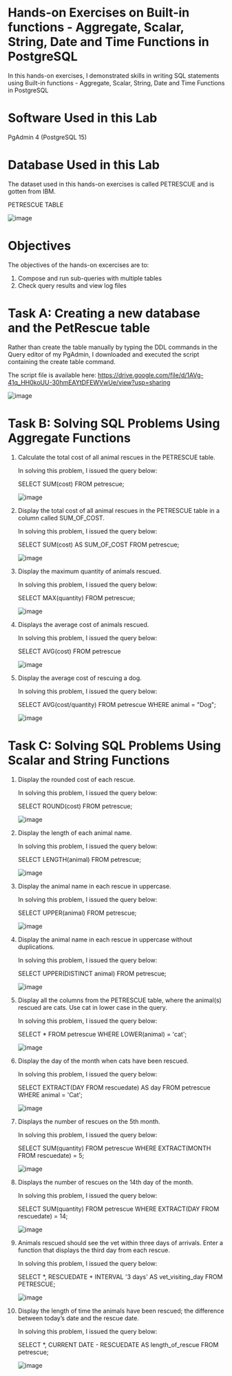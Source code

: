 # Hands-on Exercises on Built-in functions - Aggregate, Scalar, String, Date and Time Functions in PostgreSQL

In this hands-on exercises, I demonstrated skills in writing SQL statements using Built-in functions - Aggregate, Scalar, String, Date and Time Functions in PostgreSQL

# Software Used in this Lab

PgAdmin 4 (PostgreSQL 15)

# Database Used in this Lab

The dataset used in this hands-on exercises is called PETRESCUE and is gotten from IBM. 

PETRESCUE TABLE

![image](https://github.com/user-attachments/assets/dc1c3b93-d317-4087-b9ec-df797d22e60c)

# Objectives

The objectives of the hands-on excercises are to:

1. Compose and run sub-queries with multiple tables
2. Check query results and view log files

# Task A: Creating a new database and the PetRescue table

Rather than create the table manually by typing the DDL commands in the Query editor of my PgAdmin, I downloaded and executed the script containing the create table command.

The script file is available here: https://drive.google.com/file/d/1AVg-41q_HH0koUU-30hmEAYtDFEWVwUe/view?usp=sharing

![image](https://github.com/user-attachments/assets/f054243d-3a4b-4672-943b-355b721393fd)

# Task B: Solving SQL Problems Using Aggregate Functions

1. Calculate the total cost of all animal rescues in the PETRESCUE table.

   In solving this problem, I issued the query below:

   SELECT SUM(cost) FROM petrescue;

   ![image](https://github.com/user-attachments/assets/0b6e86fe-8a4b-43da-8aa2-e84a94492cf4)

2. Display the total cost of all animal rescues in the PETRESCUE table in a column called SUM_OF_COST.

   In solving this problem, I issued the query below:

   SELECT SUM(cost) AS SUM_OF_COST
   FROM petrescue;

   ![image](https://github.com/user-attachments/assets/9a18bab2-f583-428d-aee7-c63c5dcdd74c)


3.  Display the maximum quantity of animals rescued.

    In solving this problem, I issued the query below:

    SELECT MAX(quantity) FROM petrescue;

    ![image](https://github.com/user-attachments/assets/4ba5b6f7-270c-4d99-ac29-160b775eda06)


5. Displays the average cost of animals rescued.

   In solving this problem, I issued the query below:

   SELECT AVG(cost) FROM petrescue

   ![image](https://github.com/user-attachments/assets/dd99506c-b206-48f0-a7d0-dde1516cef5d)

7. Display the average cost of rescuing a dog.

   In solving this problem, I issued the query below:

   SELECT AVG(cost/quantity)
   FROM petrescue
   WHERE animal = "Dog";

   ![image](https://github.com/user-attachments/assets/acdff2c8-b347-4b6a-943e-2c03f4268745)

# Task C: Solving SQL Problems Using Scalar and String Functions

1. Display the rounded cost of each rescue.
 
   In solving this problem, I issued the query below:

   SELECT ROUND(cost) FROM petrescue;

   ![image](https://github.com/user-attachments/assets/020a15e6-da53-434a-a952-0a10ec5f10bd)

2. Display the length of each animal name.

    In solving this problem, I issued the query below:

    SELECT LENGTH(animal) FROM petrescue;

    ![image](https://github.com/user-attachments/assets/61061a63-c6f7-45ef-a662-102ccc1b64bc)

3. Display the animal name in each rescue in uppercase.

   In solving this problem, I issued the query below:

   SELECT UPPER(animal) FROM petrescue;

   ![image](https://github.com/user-attachments/assets/5bed4df4-2e4c-49e5-beab-77f16a3acd25)

4. Display the animal name in each rescue in uppercase without duplications.

   In solving this problem, I issued the query below:

   SELECT UPPER(DISTINCT animal) FROM petrescue;
    
   ![image](https://github.com/user-attachments/assets/abe4847c-e424-4a2f-a1ca-d375a88cfda1)

5. Display all the columns from the PETRESCUE table, where the animal(s) rescued are cats. Use cat in lower case in the query.
    
   In solving this problem, I issued the query below:

   SELECT * FROM petrescue
   WHERE LOWER(animal) = 'cat';

   ![image](https://github.com/user-attachments/assets/abf0c7aa-5e81-48fe-9cbd-50f1f5f97f3f)

6. Display the day of the month when cats have been rescued.

    In solving this problem, I issued the query below:

    SELECT EXTRACT(DAY FROM rescuedate) AS day
    FROM petrescue
    WHERE animal = 'Cat';

    ![image](https://github.com/user-attachments/assets/536ab1df-b50d-4c10-af63-1e01fabbdac4)

7. Displays the number of rescues on the 5th month.

   In solving this problem, I issued the query below:

   SELECT SUM(quantity)
   FROM petrescue
   WHERE EXTRACT(MONTH FROM rescuedate) = 5;

   ![image](https://github.com/user-attachments/assets/b59e9569-6cba-47ed-94fd-23ca16c08c54)

8. Displays the number of rescues on the 14th day of the month.
    
   In solving this problem, I issued the query below:

   SELECT SUM(quantity)
   FROM petrescue
   WHERE EXTRACT(DAY FROM rescuedate) = 14;

   ![image](https://github.com/user-attachments/assets/08c4dd61-f9f5-4a6f-9fc4-e2789d6f3a2e)

9. Animals rescued should see the vet within three days of arrivals. Enter a function that displays the third day from each rescue.

   In solving this problem, I issued the query below:

   SELECT *, RESCUEDATE + INTERVAL '3 days' AS vet_visiting_day
   FROM PETRESCUE;

   ![image](https://github.com/user-attachments/assets/d2088758-0108-44eb-9cae-bdb709b38a89)

10. Display the length of time the animals have been rescued; the difference between today’s date and the rescue date.

    In solving this problem, I issued the query below:

    SELECT *, CURRENT DATE - RESCUEDATE AS length_of_rescue
    FROM petrescue;

    ![image](https://github.com/user-attachments/assets/5ff9197e-894a-429c-a388-167fad239cf6)



   

   


